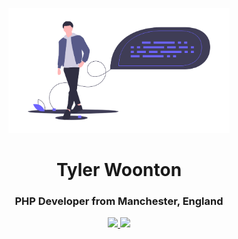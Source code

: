 <!--
**tylerwoonton/tylerwoonton** is a ✨ _special_ ✨ repository because its `README.md` (this file) appears on your GitHub profile.
-->

<p align="center">
  <img src="undraw_source_code_xx2e.png" height="200px" />
</p>

<h1 align="center">Tyler Woonton</h1>
<h3 align="center">PHP Developer from Manchester, England</h3>

<p align="center">
  <a href="https://twitter.com/tylerwoonton" target="_blank">
    <img src="https://img.shields.io/badge/tylerwoonton%20-%231DA1F2.svg?&style=for-the-badge&logo=Twitter&logoColor=white"/>
  </a>
  <a href="https://linkedin.com/in/tylerwoonton" target="_blank">
    <img src="https://img.shields.io/badge/tylerwoonton%20-%230077B5.svg?&style=for-the-badge&logo=LinkedIn&logoColor=white"/>
  </a>
</p>

<!--
<p>
  &nbsp;
  <img align="center" src="https://github-readme-stats.vercel.app/api?username=tylerwoonton&show_icons=true" alt="tylerwoonton" />
</p>
-->
